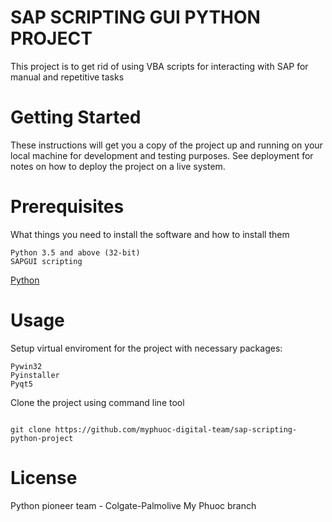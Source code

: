 # SAP SCRIPTING GUI PYTHON PROJECT
This project is to get rid of using VBA scripts for interacting with SAP for manual and repetitive tasks

# Getting Started
These instructions will get you a copy of the project up and running on your local machine for development and testing purposes. See deployment for notes on how to deploy the project on a live system.

# Prerequisites
What things you need to install the software and how to install them

```
Python 3.5 and above (32-bit)
SAPGUI scripting
```
[Python](https://www.python.org/downloads/windows/)

# Usage
Setup virtual enviroment for the project with necessary packages:
```
Pywin32
Pyinstaller
Pyqt5
```
Clone the project using command line tool
```

git clone https://github.com/myphuoc-digital-team/sap-scripting-python-project
```
# License
Python pioneer team - Colgate-Palmolive My Phuoc branch 